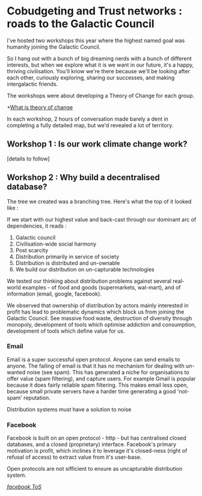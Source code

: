 Cobudgeting and Trust networks : roads to the Galactic Council
==============================================================

I've hosted two workshops this year where the highest named goal was humanity joining the Galactic Council. 

So I hang out with a bunch of big dreaming nerds with a bunch of different interests, but when we explore what it is we want in our future, it's a happy, thriving civilisation. You'll know we're there because we'll be looking after each other, curiously exploring, sharing our successes, and making intergalactic friends.

The workshops were about developing a Theory of Change for each group. 

+[What is theory of change](./fragments/_theory_of_change.md)

In each workshop, 2 hours of conversation made barely a dent in completing a fully detailed map, but we'd revealed a lot of territory.

Workshop 1 : Is our work climate change work? 
---------------------------------------------

[details to follow]


Workshop 2 : Why build a decentralised database?
------------------------------------------------

The tree we created was a branching tree. Here's what the top of it looked like :



If we start with our highest value and back-cast through our dominant arc of dependencies, it reads :

1. Galactic council
2. Civilisation-wide social harmony
3. Post scarcity
4. Distribution primarily in service of society 
5. Distribution is distributed and un-ownable
6. We build our distribution on un-capturable technologies

We tested our thinking about distribution problems against several real-world examples - of food and goods (supermarkets, wal-mart), and of information (email, google, facebook).

We observed that ownership of distribution by actors mainly interested in profit has lead to problematic dynamics which block us from joining the Galactic Council. See massive food waste, destruction of diversity through monopoly, development of tools which optimise addiction and consumption, development of tools which define value for us.


### Email

Email is a super successful open protocol. Anyone can send emails to anyone. The failing of email is that it has no mechanism for dealing with un-wanted noise (see spam).
This has generated a niche for organisations to offer value (spam filtering), and capture users. 
For example Gmail is popular because it does fairly reliable spam filtering. This makes email less open, because small private servers have a harder time generating a good 'not-spam' reputation.

Distribution systems must have a solution to noise

### Facebook

Facebook is built on an open protocol - http - but has centralised closed databases, and a closed (proprietary) interface.
Facebook's primary motivation is profit, which inclines it to leverage it's closed-ness (right of refusal of access) to extract value from it's user-base. 

Open protocols are not sifficient to ensure as uncapturable distribution system.

_[facebook ToS](https://www.facebook.com/terms.php)_







